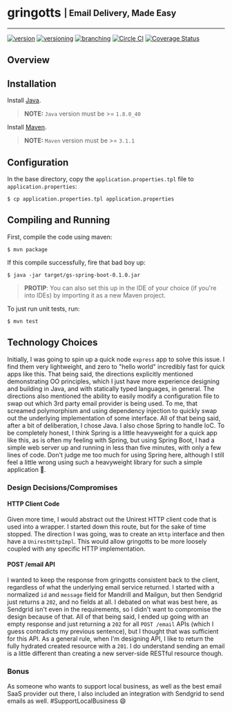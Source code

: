 # gringotts <sub><sup>| Email Delivery, Made Easy </sup></sub>

---

[![version](http://img.shields.io/badge/version-v0.0.1-blue.svg)](#) [![versioning](http://img.shields.io/badge/versioning-semver-blue.svg)](http://semver.org/) [![branching](http://img.shields.io/badge/branching-github%20flow-blue.svg)](https://guides.github.com/introduction/flow/)
[![Circle CI](https://circleci.com/gh/jjwyse/gringotts.svg?style=shield)](https://circleci.com/gh/jjwyse/gringotts)
[![Coverage Status](https://coveralls.io/repos/github/jjwyse/gringotts/badge.svg)](https://coveralls.io/github/jjwyse/gringotts)

## Overview

## Installation

Install [Java](https://java.com/en/download/).

> **NOTE:** `Java` version must be >= `1.8.0_40`

Install [Maven](https://maven.apache.org/download.cgi).

> **NOTE:** `Maven` version must be >= `3.1.1`

## Configuration

In the base directory, copy the `application.properties.tpl` file to `application.properties`:

```
$ cp application.properties.tpl application.properties
```

## Compiling and Running

First, compile the code using maven:

```
$ mvn package
```

If this compile successfully, fire that bad boy up:

```
$ java -jar target/gs-spring-boot-0.1.0.jar
```

> **PROTIP**: You can also set this up in the IDE of your choice (if you're into IDEs) by importing it as a new Maven
> project.

To just run unit tests, run:

```
$ mvn test
```


## Technology Choices

Initially, I was going to spin up a quick node `express` app to solve this issue. I find them very lightweight, 
and zero to "hello world" incredibly fast for quick apps like this. That being said, the directions explicitly 
mentioned demonstrating OO principles, which I just have more experience designing and building in Java, 
and with statically typed languages, in general. The directions also mentioned the ability to easily modify a 
configuration file to swap out which 3rd party email provider is being used. To me, that screamed polymorphism and 
using dependency injection to quickly swap out the underlying implementation of some interface. All of that being said, 
after a bit of deliberation, I chose Java. I also chose Spring to handle IoC. To be completely honest, I think Spring 
is a little heavyweight for a quick app like this, as is often my feeling with Spring, but using Spring Boot, I had a 
simple web server up and running in less than five minutes, with only a few lines of code. Don't judge me too much for using Spring here, although I still feel a little wrong using such a heavyweight library for such a simple application 😬.

### Design Decisions/Compromises

#### HTTP Client Code

Given more time, I would abstract out the Unirest HTTP client code that is used into a wrapper. I started down this
route, but for the sake of time stopped. The direction I was going, was to create an `Http` interface and then have
a `UnirestHttpImpl`. This would allow gringotts to be more loosely coupled with any specific HTTP implementation.

#### POST /email API

I wanted to keep the response from gringotts consistent back to the client, regardless of what the underlying email
service returned. I started with a normalized `id` and `message` field for Mandrill and Mailgun,
but then Sendgrid just returns a `202`, and no fields at all. I debated on what was best here,
as Sendgrid isn't even in the requirements, so I didn't want to compromise the design because of that. All of that
being said, I ended up going with an empty response and just returning a `202` for all `POST /email` APIs (which I
guess contradicts my previous sentence), but I thought that was sufficient for this API. As a general rule,
when I'm designing API, I like to return the fully hydrated created resource with a `201`. I do understand sending
an email is a little different than creating a new server-side RESTful resource though.

### Bonus

As someone who wants to support local business, as well as the best email SaaS provider out there,
I also included an integration with Sendgrid to send emails as well. #SupportLocalBusiness :smile:
